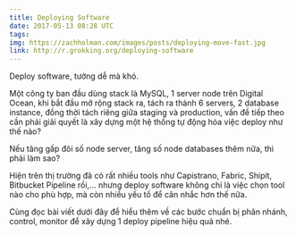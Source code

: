 ```yaml
---
title: Deploying Software
date: 2017-05-13 08:28 UTC
tags:
img: https://zachholman.com/images/posts/deploying-move-fast.jpg
link: http://r.grokking.org/deploying-software
---
```


Deploy software, tưởng dễ mà khó.

Một công ty ban đầu dùng stack là MySQL, 1 server node trên Digital Ocean, khi bắt đầu mở rộng stack ra, tách ra thành 6 servers, 2 database instance, đồng thời tách riêng giữa staging và production, vấn đề tiếp theo cần phải giải quyết là xây dựng một hệ thống tự động hóa việc deploy như thế nào?

Nếu tăng gấp đôi số node server, tăng số node databases thêm nữa, thì phải làm sao?

Hiện trên thị trường đã có rất nhiều tools như Capistrano, Fabric, Shipit, Bitbucket Pipeline rồi,... nhưng deploy software không chỉ là việc chọn tool nào cho phù hợp, mà còn nhiều yếu tố để cân nhắc hơn thế nữa.

Cùng đọc bài viết dưới đây để hiểu thêm về các bước chuẩn bị phân nhánh, control, monitor để xây dựng 1 deploy pipeline hiệu quả nhé. 